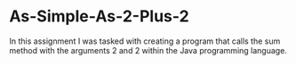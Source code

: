 # As-Simple-As-2-Plus-2
In this assignment I was tasked with creating a program that calls the sum method with the arguments 2 and 2 within the Java programming language.
